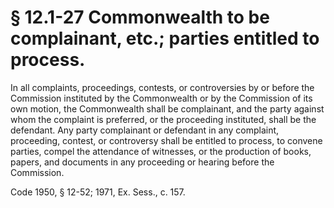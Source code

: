 # § 12.1-27 Commonwealth to be complainant, etc.; parties entitled to process.

<p>In all complaints, proceedings, contests, or controversies by or before the Commission instituted by the Commonwealth or by the Commission of its own motion, the Commonwealth shall be complainant, and the party against whom the complaint is preferred, or the proceeding instituted, shall be the defendant. Any party complainant or defendant in any complaint, proceeding, contest, or controversy shall be entitled to process, to convene parties, compel the attendance of witnesses, or the production of books, papers, and documents in any proceeding or hearing before the Commission.</p><p>Code 1950, § 12-52; 1971, Ex. Sess., c. 157.</p>
